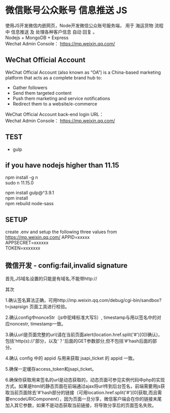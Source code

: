 # 微信账号公众账号 信息推送 JS

使用JS开发微信内嵌网页，Node开发微信公众账号服务端， 用于 海运货物 流程中 信息推送 及 处理各种客户信息 自动 回复 。\
Nodejs + MongoDB + Express \
Wechat Admin Console： https://mp.weixin.qq.com/

## WeChat Official Account
WeChat Official Account (also known as “OA”) is a China-based marketing platform that acts as a complete brand hub to:

* Gather followers
* Send them targeted content
* Push them marketing and service notifications
* Redirect them to a website/e-commerce

WeChat Official Account back-end login URL：\
Wechat Admin Console： https://mp.weixin.qq.com/
## TEST

* gulp

## if you have nodejs higher than 11.15

npm install -g n\
sudo n 11.15.0

npm install gulp@^3.9.1\
npm install \
npm rebuild node-sass

## SETUP
create .env and setup the following three values from https://mp.weixin.qq.com/
APPID=xxxxx\
APPSECRET=xxxxxx\
TOKEN=xxxxxxx
## 微信开发 - config:fail,invalid signature
首先,JS域名设置的只能是有域名,不能带http://

其次

1.确认签名算法正确，可用http://mp.weixin.qq.com/debug/cgi-bin/sandbox?t=jsapisign 页面工具进行校验。

2.确认config中nonceStr（js中驼峰标准大写S）, timestamp与用以签名中的对应noncestr, timestamp一致。

3.确认url是页面完整的url(请在当前页面alert(location.href.split('#')[0])确认)，包括'http(s)://'部分，以及'？'后面的GET参数部分,但不包括'#'hash后面的部分。

4.确认 config 中的 appid 与用来获取 jsapi_ticket 的 appid 一致。

5.确保一定缓存access_token和jsapi_ticket。

6.确保你获取用来签名的url是动态获取的，动态页面可参见实例代码中php的实现方式。如果是html的静态页面在前端通过ajax将url传到后台签名，前端需要用js获取当前页面除去'#'hash部分的链接（可用location.href.split('#')[0]获取,而且需要encodeURIComponent），因为页面一旦分享，微信客户端会在你的链接末尾加入其它参数，如果不是动态获取当前链接，将导致分享后的页面签名失败。